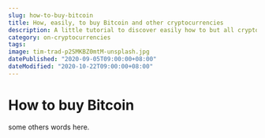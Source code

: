 ```yaml
---
slug: how-to-buy-bitcoin
title: How, easily, to buy Bitcoin and other cryptocurrencies
description: A little tutorial to discover easily how to but all cryptocurrencies around the world
category: on-cryptocurrencies
tags:
image: tim-trad-p2SMKBZ0mtM-unsplash.jpg
datePublished: "2020-09-05T09:00:00+08:00"
dateModified: "2020-10-22T09:00:00+08:00"
---
```

# How to buy Bitcoin

some others words here.
